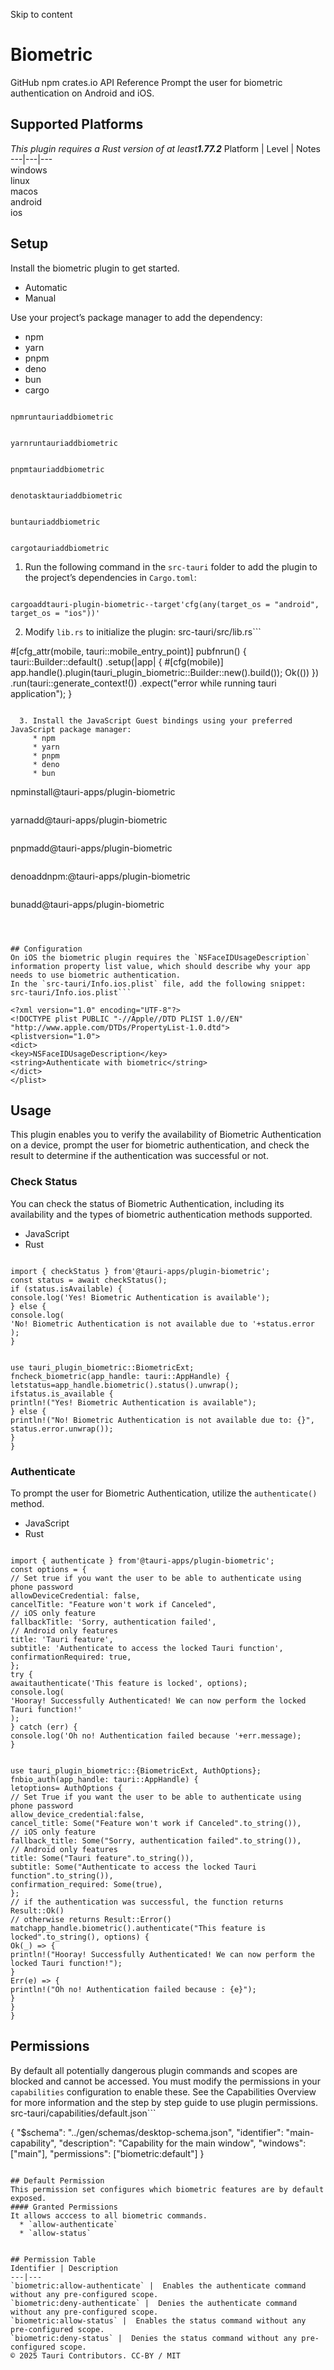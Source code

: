 Skip to content
# Biometric
GitHub npm  crates.io 
API Reference 
Prompt the user for biometric authentication on Android and iOS.
## Supported Platforms
_This plugin requires a Rust version of at least**1.77.2**_
Platform | Level | Notes  
---|---|---  
windows  
linux  
macos  
android  
ios  
## Setup
Install the biometric plugin to get started.
  * Automatic 
  * Manual 


Use your project’s package manager to add the dependency:
  * npm 
  * yarn 
  * pnpm 
  * deno 
  * bun 
  * cargo 


```

npmruntauriaddbiometric

```

```

yarnruntauriaddbiometric

```

```

pnpmtauriaddbiometric

```

```

denotasktauriaddbiometric

```

```

buntauriaddbiometric

```

```

cargotauriaddbiometric

```

  1. Run the following command in the `src-tauri` folder to add the plugin to the project’s dependencies in `Cargo.toml`:
```

cargoaddtauri-plugin-biometric--target'cfg(any(target_os = "android", target_os = "ios"))'

```

  2. Modify `lib.rs` to initialize the plugin:
src-tauri/src/lib.rs```

#[cfg_attr(mobile, tauri::mobile_entry_point)]
pubfnrun() {
tauri::Builder::default()
.setup(|app| {
#[cfg(mobile)]
app.handle().plugin(tauri_plugin_biometric::Builder::new().build());
Ok(())
})
.run(tauri::generate_context!())
.expect("error while running tauri application");
}

```

  3. Install the JavaScript Guest bindings using your preferred JavaScript package manager:
     * npm 
     * yarn 
     * pnpm 
     * deno 
     * bun 
```

npminstall@tauri-apps/plugin-biometric

```

```

yarnadd@tauri-apps/plugin-biometric

```

```

pnpmadd@tauri-apps/plugin-biometric

```

```

denoaddnpm:@tauri-apps/plugin-biometric

```

```

bunadd@tauri-apps/plugin-biometric

```



## Configuration
On iOS the biometric plugin requires the `NSFaceIDUsageDescription` information property list value, which should describe why your app needs to use biometric authentication.
In the `src-tauri/Info.ios.plist` file, add the following snippet:
src-tauri/Info.ios.plist```

<?xml version="1.0" encoding="UTF-8"?>
<!DOCTYPE plist PUBLIC "-//Apple//DTD PLIST 1.0//EN" "http://www.apple.com/DTDs/PropertyList-1.0.dtd">
<plistversion="1.0">
<dict>
<key>NSFaceIDUsageDescription</key>
<string>Authenticate with biometric</string>
</dict>
</plist>

```

## Usage
This plugin enables you to verify the availability of Biometric Authentication on a device, prompt the user for biometric authentication, and check the result to determine if the authentication was successful or not.
### Check Status
You can check the status of Biometric Authentication, including its availability and the types of biometric authentication methods supported.
  * JavaScript 
  * Rust 


```

import { checkStatus } from'@tauri-apps/plugin-biometric';
const status = await checkStatus();
if (status.isAvailable) {
console.log('Yes! Biometric Authentication is available');
} else {
console.log(
'No! Biometric Authentication is not available due to '+status.error
);
}

```

```

use tauri_plugin_biometric::BiometricExt;
fncheck_biometric(app_handle: tauri::AppHandle) {
letstatus=app_handle.biometric().status().unwrap();
ifstatus.is_available {
println!("Yes! Biometric Authentication is available");
} else {
println!("No! Biometric Authentication is not available due to: {}", status.error.unwrap());
}
}

```

### Authenticate
To prompt the user for Biometric Authentication, utilize the `authenticate()` method.
  * JavaScript 
  * Rust 


```

import { authenticate } from'@tauri-apps/plugin-biometric';
const options = {
// Set true if you want the user to be able to authenticate using phone password
allowDeviceCredential: false,
cancelTitle: "Feature won't work if Canceled",
// iOS only feature
fallbackTitle: 'Sorry, authentication failed',
// Android only features
title: 'Tauri feature',
subtitle: 'Authenticate to access the locked Tauri function',
confirmationRequired: true,
};
try {
awaitauthenticate('This feature is locked', options);
console.log(
'Hooray! Successfully Authenticated! We can now perform the locked Tauri function!'
);
} catch (err) {
console.log('Oh no! Authentication failed because '+err.message);
}

```

```

use tauri_plugin_biometric::{BiometricExt, AuthOptions};
fnbio_auth(app_handle: tauri::AppHandle) {
letoptions= AuthOptions {
// Set True if you want the user to be able to authenticate using phone password
allow_device_credential:false,
cancel_title: Some("Feature won't work if Canceled".to_string()),
// iOS only feature
fallback_title: Some("Sorry, authentication failed".to_string()),
// Android only features
title: Some("Tauri feature".to_string()),
subtitle: Some("Authenticate to access the locked Tauri function".to_string()),
confirmation_required: Some(true),
};
// if the authentication was successful, the function returns Result::Ok()
// otherwise returns Result::Error()
matchapp_handle.biometric().authenticate("This feature is locked".to_string(), options) {
Ok(_) => {
println!("Hooray! Successfully Authenticated! We can now perform the locked Tauri function!");
}
Err(e) => {
println!("Oh no! Authentication failed because : {e}");
}
}
}

```

## Permissions
By default all potentially dangerous plugin commands and scopes are blocked and cannot be accessed. You must modify the permissions in your `capabilities` configuration to enable these.
See the Capabilities Overview for more information and the step by step guide to use plugin permissions.
src-tauri/capabilities/default.json```

{
"$schema": "../gen/schemas/desktop-schema.json",
"identifier": "main-capability",
"description": "Capability for the main window",
"windows": ["main"],
"permissions": ["biometric:default"]
}

```

## Default Permission
This permission set configures which biometric features are by default exposed.
#### Granted Permissions
It allows acccess to all biometric commands.
  * `allow-authenticate`
  * `allow-status`


## Permission Table
Identifier | Description  
---|---  
`biometric:allow-authenticate` |  Enables the authenticate command without any pre-configured scope.  
`biometric:deny-authenticate` |  Denies the authenticate command without any pre-configured scope.  
`biometric:allow-status` |  Enables the status command without any pre-configured scope.  
`biometric:deny-status` |  Denies the status command without any pre-configured scope.  
© 2025 Tauri Contributors. CC-BY / MIT
